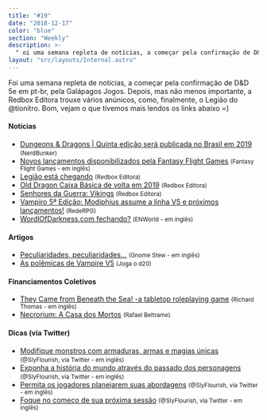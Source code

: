 ```yaml
---
title: "#19"
date: "2018-12-17"
color: "blue"
section: "Weekly"
description: >-
  " oi uma semana repleta de notícias, a começar pela confirmação de D&D 5e em pt-br, pela Galápagos Jogos. Depois, mas não menos importante, a Redbox Editora trouxe vários anúnicos, como, finalmente, o Legião do @tionitro. Bom, vejam o que tivemos mais lendos os links abaixo =)"
layout: "src/layouts/Internal.astro"
---
```


Foi uma semana repleta de notícias, a começar pela confirmação de D&D 5e em pt-br, pela Galápagos Jogos. Depois, mas não menos importante, a Redbox Editora trouxe vários anúnicos, como, finalmente, o Legião do @tionitro. Bom, vejam o que tivemos mais lendos os links abaixo =)

#### Notícias

- [Dungeons & Dragons | Quinta edição será publicada no Brasil em 2019] <small>(NerdBunker)</small>
- [Novos lançamentos disponibilizados pela Fantasy Flight Games] <small>(Fantasy Flight Games - em inglês)</small>
- [Legião está chegando] <small>(Redbox Editora)</small>
- [Old Dragon Caixa Básica de volta em 2019] <small>(Redbox Editora)</small>
- [Senhores da Guerra: Vikings] <small>(Redbox Editora)</small>
- [Vampiro 5ª Edição: Modiphius assume a linha V5 e próximos lançamentos!] <small>(RedeRPG)</small>
- [WordlOfDarkness.com fechando?] <small>(ENWorld - em inglês)</small>

#### Artigos

- [Peculiaridades, peculiaridades...] <small>(Gnome Stew - em inglês)</small>
- [As polêmicas de Vampire V5] <small>(Joga o d20)</small>

#### Financiamentos Coletivos

- [They Came from Beneath the Sea! -a tabletop roleplaying game] <small>(Richard Thomas - em inglês)</small>
- [Necrorium: A Casa dos Mortos] <small>(Rafael Beltrame)</small>

#### Dicas (via Twitter)

- [Modifique monstros com armaduras, armas e magias únicas] <small>(@SlyFlourish, via Twitter - em inglês)</small>
- [Exponha a história do mundo através do passado dos personagens] <small>(@SlyFlourish, via Twitter - em inglês)</small>
- [Permita os jogadores planejarem suas abordagens] <small>(@SlyFlourish, via Twitter - em inglês)</small>
- [Foque no começo de sua próxima sessão] <small>(@SlyFlourish, via Twitter - em inglês)</small>

[peculiaridades, peculiaridades...]: https://gnomestew.com/quick-quirks/
[they came from beneath the sea! -a tabletop roleplaying game]: https://www.kickstarter.com/projects/200664283/they-came-from-beneath-the-sea-a-tabletop-roleplay
[novos lançamentos disponibilizados pela fantasy flight games]: https://www.fantasyflightgames.com/en/news/2018/12/20/available-now-december-20/
[legião está chegando]: http://redboxeditora.com.br/legiao-esta-chegando/
[vampiro 5ª edição: modiphius assume a linha v5 e próximos lançamentos!]: https://www.rederpg.com.br/2018/12/20/vampiro-5a-edicao-modiphius-assume-linha-v5-e-proximos-lancamentos/
[old dragon caixa básica de volta em 2019]: http://redboxeditora.com.br/old-dragon-caixa-basica-de-volta-em-2019/
[senhores da guerra: vikings]: http://redboxeditora.com.br/sdg-vikings/
[wordlofdarkness.com fechando?]: http://www.enworld.org/forum/content.php?5915-WorldOfDarkness-com-Closing-Down
[necrorium: a casa dos mortos]: https://www.catarse.me/necrorium
[dungeons & dragons | quinta edição será publicada no brasil em 2019]: https://jovemnerd.com.br/nerdbunker/dungeons-dragons-quinta-edicao-sera-publicada-no-brasil-em-2019/
[as polêmicas de vampire v5]: https://jogaod20.blogspot.com/2018/12/polemicas-V5.html
[foque no começo de sua próxima sessão]: https://twitter.com/SlyFlourish/status/1074696162853224448
[permita os jogadores planejarem suas abordagens]: https://twitter.com/SlyFlourish/status/1075073741955231744
[exponha a história do mundo através do passado dos personagens]: https://twitter.com/SlyFlourish/status/1075813522028806145
[modifique monstros com armaduras, armas e magias únicas]: https://twitter.com/SlyFlourish/status/1076191022303113228
